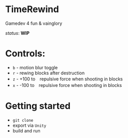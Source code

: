 
# TimeRewind
Gamedev 4 fun & vainglory

_status_: **WIP**

# Controls:
- `b` - motion blur toggle
- `r` - rewing blocks after destruction
- `z` - +100 to　repulsive force when shooting in blocks
- `x` - -100 to　repulsive force when shooting in blocks

# Getting started
- `git clone`
- export via `Unity`
- build and run
